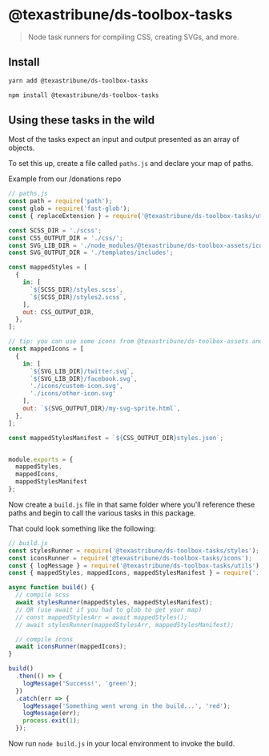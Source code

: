 # @texastribune/ds-toolbox-tasks
> Node task runners for compiling CSS, creating SVGs, and more.

## Install

```sh
yarn add @texastribune/ds-toolbox-tasks
```
```sh
npm install @texastribune/ds-toolbox-tasks
```

## Using these tasks in the wild

Most of the tasks expect an input and output presented as an array of objects.

To set this up, create a file called `paths.js` and declare your map of paths.

Example from our /donations repo

```js
// paths.js
const path = require('path');
const glob = require('fast-glob');
const { replaceExtension } = require('@texastribune/ds-toolbox-tasks/utils');

const SCSS_DIR = './scss';
const CSS_OUTPUT_DIR = './css/';
const SVG_LIB_DIR = './node_modules/@texastribune/ds-toolbox-assets/icons/base';
const SVG_OUTPUT_DIR = './templates/includes';

const mappedStyles = [
  {
    in: [
      `${SCSS_DIR}/styles.scss`,
      `${SCSS_DIR}/styles2.scss`,
    ],
    out: CSS_OUTPUT_DIR,
  },
];

// tip: you can use some icons from @texastribune/ds-toolbox-assets and some stored locally
const mappedIcons = [
  {
    in: [
      `${SVG_LIB_DIR}/twitter.svg`,
      `${SVG_LIB_DIR}/facebook.svg`,
      './icons/custom-icon.svg',
      './icons/other-icon.svg'
    ],
    out: `${SVG_OUTPUT_DIR}/my-svg-sprite.html`,
  },
];

const mappedStylesManifest = `${CSS_OUTPUT_DIR}styles.json`;


module.exports = {
  mappedStyles,
  mappedIcons,
  mappedStylesManifest
};

```

Now create a `build.js` file in that same folder where you'll reference these paths and begin to call the various tasks in this package.

That could look something like the following:

```js
// build.js
const stylesRunner = require('@texastribune/ds-toolbox-tasks/styles');
const iconsRunner = require('@texastribune/ds-toolbox-tasks/icons');
const { logMessage } = require('@texastribune/ds-toolbox-tasks/utils');
const { mappedStyles, mappedIcons, mappedStylesManifest } = require('../paths.js');

async function build() {
  // compile scss
  await stylesRunner(mappedStyles, mappedStylesManifest);
  // OR (use await if you had to glob to get your map)
  // const mappedStylesArr = await mappedStyles();
  // await stylesRunner(mappedStylesArr, mappedStylesManifest);

  // compile icons
  await iconsRunner(mappedIcons);
}

build()
  .then(() => {
    logMessage('Success!', 'green');
  })
  .catch(err => {
    logMessage('Something went wrong in the build...', 'red');
    logMessage(err);
    process.exit(1);
  });

```


Now run `node build.js` in your local environment to invoke the build.